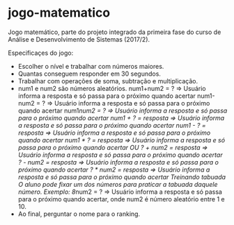 # jogo-matematico
Jogo matemático, parte do projeto integrado da primeira fase do curso de Análise e Desenvolvimento de Sistemas (2017/2).

Especificaçes do jogo:
- Escolher o nível e trabalhar com números maiores.
- Quantas conseguem responder em 30 segundos.
- Trabalhar com operações de soma, subtração e multiplicação.
- num1 e num2 são números aleatórios.
num1+num2 = ? => Usuário informa a resposta e só passa para o próximo quando acertar
num1-num2 = ? => Usuário informa a resposta e só passa para o próximo quando acertar
num1*num2 = ? => Usuário informa a resposta e só passa para o próximo quando acertar
num1 + ? = resposta => Usuário informa a resposta e só passa para o próximo quando acertar
num1 - ? = resposta => Usuário informa a resposta e só passa para o próximo quando acertar
num1 * ? = resposta => Usuário informa a resposta e só passa para o próximo quando acertar
OU
? + num2 = resposta => Usuário informa a resposta e só passa para o próximo quando acertar
? - num2 = resposta => Usuário informa a resposta e só passa para o próximo quando acertar
? * num2 = resposta => Usuário informa a resposta e só passa para o próximo quando acertar
Treinando tabuada
O aluno pode fixar um dos números para praticar a tabuada daquele número. Exemplo:
8*num2 = ? => Usuário informa a resposta e só passa para o próximo quando acertar, onde num2 é
número aleatório entre 1 e 10.
- Ao final, perguntar o nome para o ranking.
